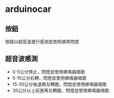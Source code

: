 # arduinocar
## 按鈕
按鈕以超音波進行感測並依照順序閃燈
## 超音波感測
* 0-5公分停止，閃燈並使用蜂鳴器唱歌
* 5-15公分右轉，閃燈並使用蜂鳴器唱歌
* 15-30公分後退再左轉圈，閃燈並使用蜂鳴器唱歌
* 30公分以上前進再左轉圈，閃燈並使用蜂鳴器唱歌
